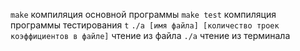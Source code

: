 `make` компиляция основной программы
`make test` компиляция программы тестирования `t`
 `./a [имя файла] [количество троек коэффициентов в файле]` чтение из файла
 `./a` чтение из терминала
